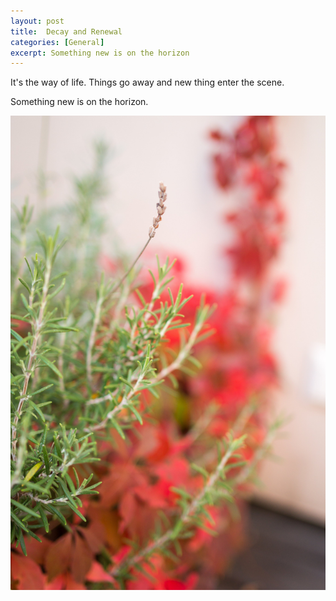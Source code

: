 ```yaml
---
layout: post
title:  Decay and Renewal
categories: [General]
excerpt: Something new is on the horizon
---
```


It's the way of life.
Things go away and new thing enter the scene.

Something new is on the horizon.

![something_new](../images/something_new.jpg)